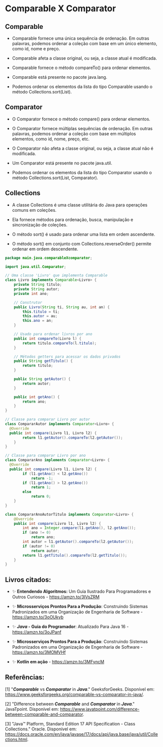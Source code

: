 # Comparable X Comparator

## Comparable

- Comparable fornece uma única sequência de ordenação. Em outras palavras, podemos ordenar a coleção com base em um único elemento, como id, nome e preço.

- Comparable afeta a classe original, ou seja, a classe atual é modificada.

- Comparable fornece o método compareTo() para ordenar elementos.

- Comparable está presente no pacote java.lang.

- Podemos ordenar os elementos da lista do tipo Comparable usando o método Collections.sort(List).

## Comparator

- O Comparator fornece o método compare() para ordenar elementos.

- O Comparator fornece múltiplas sequências de ordenação. Em outras palavras, podemos ordenar a coleção com base em múltiplos elementos, como id, nome, preço, etc.

- O Comparator não afeta a classe original, ou seja, a classe atual não é modificada.

- Um Comparator está presente no pacote java.util.

- Podemos ordenar os elementos da lista do tipo Comparator usando o método Collections.sort(List, Comparator).

## Collections

- A classe Collections é uma classe utilitária do Java para operações comuns em coleções.

- Ela fornece métodos para ordenação, busca, manipulação e sincronização de coleções.

- O método sort() é usado para ordenar uma lista em ordem ascendente.

- O método sort() em conjunto com Collections.reverseOrder() permite ordenar em ordem descendente.

```` java
package main.java.comparableXcomparator;

import java.util.Comparator;

// Uma classe 'Livro' que implementa Comparable
class Livro implements Comparable<Livro> {
	private String titulo;
	private String autor;
	private int ano;

	// Construtor
	public Livro(String ti, String au, int an) {
		this.titulo = ti;
		this.autor = au;
		this.ano = an;
	}

	// Usado para ordenar livros por ano
	public int compareTo(Livro l) {
		return titulo.compareTo(l.titulo);
	}

	// Métodos getters para acessar os dados privados
	public String getTitulo() {
		return titulo;
	}

	public String getAutor() {
		return autor;
	}

	public int getAno() {
		return ano;
	}
}

// Classe para comparar Livro por autor
class CompararAutor implements Comparator<Livro> {
  @Override
  public int compare(Livro l1, Livro l2) {
		return l1.getAutor().compareTo(l2.getAutor());
	}
}

// Classe para comparar Livro por ano
class CompararAno implements Comparator<Livro> {
  @Override
  public int compare(Livro l1, Livro l2) {
		if (l1.getAno() < l2.getAno())
			return -1;
		if (l1.getAno() > l2.getAno())
			return 1;
		else
			return 0;
	}
}

class CompararAnoAutorTitulo implements Comparator<Livro> {
	@Override
	public int compare(Livro l1, Livro l2) {
		int ano = Integer.compare(l1.getAno(), l2.getAno());
		if (ano != 0)
			return ano;
		int autor = l1.getAutor().compareTo(l2.getAutor());
		if (autor != 0)
			return autor;
		return l1.getTitulo().compareTo(l2.getTitulo());
	}
}
````

## Livros citados:

- ✨ **Entendendo Algoritmos:** Um Guia Ilustrado Para Programadores e Outros Curiosos - https://amzn.to/3IVsZRM

- ✨ **Microsserviços Prontos Para a Produção**: Construindo Sistemas Padronizados em uma Organização de Engenharia de Software - https://amzn.to/3oOUkyb

- ✨ **_Java_ - Guia do Programador**: Atualizado Para Java 16 - https://amzn.to/3oJPanf

- ✨ **Microsserviços Prontos Para a Produção**: Construindo Sistemas Padronizados em uma Organização de Engenharia de Software - https://amzn.to/3MOMVHf

- ✨ **Kotlin em ação** - https://amzn.to/3MFyncM

## Referências:

[1] "_**Comparable**_ vs _**Comparator**_ in **_Java_**." GeeksforGeeks. Disponível em: https://www.geeksforgeeks.org/comparable-vs-comparator-in-java/.

[2] "Difference between **_Comparable_** and **_Comparator_** in **_Java_**." JavaTpoint. Disponível em: https://www.javatpoint.com/difference-between-comparable-and-comparator.

[3] "Java™ Platform, Standard Edition 17 API Specification - Class Collections." Oracle. Disponível em: https://docs.oracle.com/en/java/javase/17/docs/api/java.base/java/util/Collections.html.


